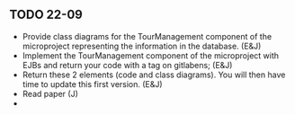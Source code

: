 ## TODO 22-09

- Provide class diagrams for the TourManagement component of the microproject representing the information in the database. (E&J)
- Implement the TourManagement component of the microproject with EJBs and return your code with a tag on gitlabens; (E&J)
- Return these 2 elements (code and class diagrams). You will then have time to update this first version. (E&J)
- Read paper (J)
-
